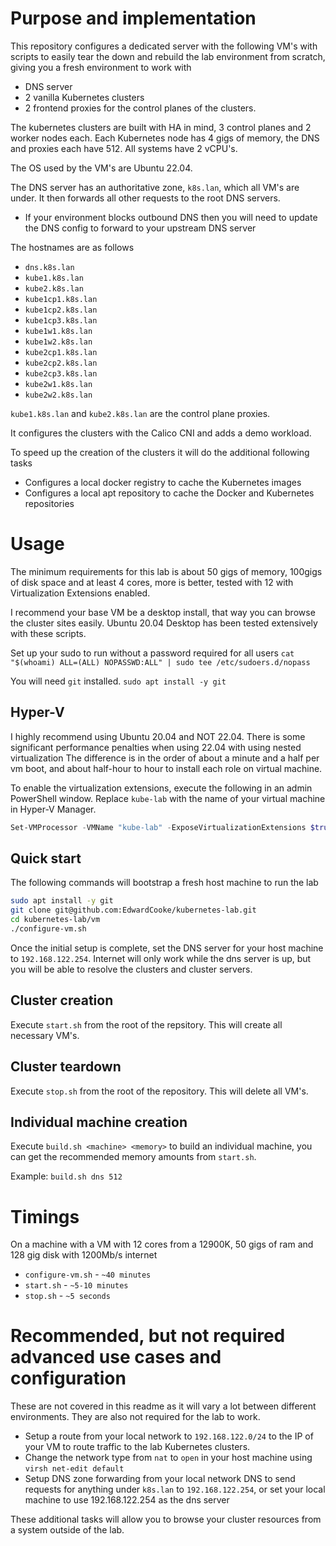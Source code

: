 # Purpose and implementation
This repository configures a dedicated server with the following VM's with scripts to easily tear the down and rebuild the lab environment from scratch, giving you a fresh environment to work with

* DNS server
* 2 vanilla Kubernetes clusters
* 2 frontend proxies for the control planes of the clusters.

The kubernetes clusters are built with HA in mind, 3 control planes and 2 worker nodes each. Each Kubernetes node has 4 gigs of memory, the DNS and proxies each have 512. All systems have 2 vCPU's.

The OS used by the VM's are Ubuntu 22.04.

The DNS server has an authoritative zone, `k8s.lan`, which all VM's are under. It then forwards all other requests to the root DNS servers.
* If your environment blocks outbound DNS then you will need to update the DNS config to forward to your upstream DNS server

The hostnames are as follows
* `dns.k8s.lan`
* `kube1.k8s.lan`
* `kube2.k8s.lan`
* `kube1cp1.k8s.lan`
* `kube1cp2.k8s.lan`
* `kube1cp3.k8s.lan`
* `kube1w1.k8s.lan`
* `kube1w2.k8s.lan`
* `kube2cp1.k8s.lan`
* `kube2cp2.k8s.lan`
* `kube2cp3.k8s.lan`
* `kube2w1.k8s.lan`
* `kube2w2.k8s.lan`

`kube1.k8s.lan` and `kube2.k8s.lan` are the control plane proxies.

It configures the clusters with the Calico CNI and adds a demo workload.

To speed up the creation of the clusters it will do the additional following tasks
* Configures a local docker registry to cache the Kubernetes images
* Configures a local apt repository to cache the Docker and Kubernetes repositories

# Usage
The minimum requirements for this lab is about 50 gigs of memory, 100gigs of disk space and at least 4 cores, more is better, tested with 12 with Virtualization Extensions enabled.

I recommend your base VM be a desktop install, that way you can browse the cluster sites easily. Ubuntu 20.04 Desktop has been tested extensively with these scripts.

Set up your sudo to run without a password required for all users `cat "$(whoami) ALL=(ALL) NOPASSWD:ALL" | sudo tee /etc/sudoers.d/nopass`

You will need `git` installed. `sudo apt install -y git`

## Hyper-V

I highly recommend using Ubuntu 20.04 and NOT 22.04. There is some significant performance penalties when using 22.04 with using nested virtualization The difference is in the order of about a minute and a half per vm boot, and about half-hour to hour to install each role on virtual machine.

To enable the virtualization extensions, execute the following in an admin PowerShell window. Replace `kube-lab` with the name of your virtual machine in Hyper-V Manager.

```powershell
Set-VMProcessor -VMName "kube-lab" -ExposeVirtualizationExtensions $true
```

## Quick start
The following commands will bootstrap a fresh host machine to run the lab

```bash
sudo apt install -y git
git clone git@github.com:EdwardCooke/kubernetes-lab.git
cd kubernetes-lab/vm
./configure-vm.sh
```

Once the initial setup is complete, set the DNS server for your host machine to `192.168.122.254`. Internet will only work while the dns server is up, but you will be able to resolve the clusters and cluster servers.

## Cluster creation
Execute `start.sh` from the root of the repsitory. This will create all necessary VM's.

## Cluster teardown
Execute `stop.sh` from the root of the repository. This will delete all VM's.

## Individual machine creation
Execute `build.sh <machine> <memory>` to build an individual machine, you can get the recommended memory amounts from `start.sh`.

Example: `build.sh dns 512`

# Timings
On a machine with a VM with 12 cores from a 12900K, 50 gigs of ram and 128 gig disk with 1200Mb/s internet
* `configure-vm.sh` - `~40 minutes`
* `start.sh` - `~5-10 minutes`
* `stop.sh` - `~5 seconds`

# Recommended, but not required advanced use cases and configuration
These are not covered in this readme as it will vary a lot between different environments. They are also not required for the lab to work.

* Setup a route from your local network to `192.168.122.0/24` to the IP of your VM to route traffic to the lab Kubernetes clusters.
* Change the network type from `nat` to `open` in your host machine using `virsh net-edit default`
* Setup DNS zone forwarding from your local network DNS to send requests for anything under `k8s.lan` to `192.168.122.254`, or set your local machine to use 192.168.122.254 as the dns server

These additional tasks will allow you to browse your cluster resources from a system outside of the lab.
